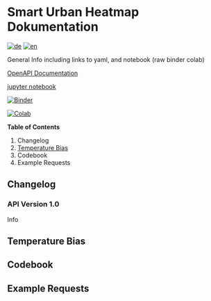 # Smart Urban Heatmap Dokumentation

[![de](https://img.shields.io/badge/lang-de-green.svg)](/de/)
[![en](https://img.shields.io/badge/lang-en-red.svg)](/)


General Info including links to yaml, and notebook (raw binder colab)

[OpenAPI Documentation](Swagger)

[jupyter notebook](python_examples.ipynb)

[![Binder](https://mybinder.org/badge_logo.svg)](https://mybinder.org/v2/gh/JurekMueller/SUH_Bern_API_Doc/main?labpath=python_examples.ipynb)

[![Colab](https://colab.research.google.com/assets/colab-badge.svg)](https://colab.research.google.com/github/JurekMueller/SUH_Bern_API_Doc/blob/main/python_examples.ipynb)

**Table of Contents**

1. Changelog
2. [Temperature Bias](#temperature-bias)
3. Codebook
4. Example Requests

## Changelog

### API Version 1.0
Info


## Temperature Bias

## Codebook

## Example Requests